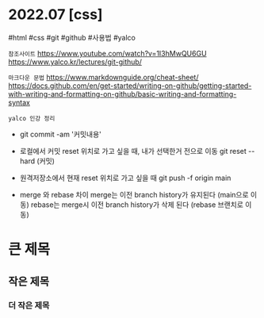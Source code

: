 # 2022.07 [css]
#html #css #git #github #사용법 #yalco

`참조사이트`
https://www.youtube.com/watch?v=1I3hMwQU6GU
https://www.yalco.kr/lectures/git-github/

`마크다운 문법`
https://www.markdownguide.org/cheat-sheet/
https://docs.github.com/en/get-started/writing-on-github/getting-started-with-writing-and-formatting-on-github/basic-writing-and-formatting-syntax

`yalco 인강 정리`
* git commit -am '커밋내용'

* 로컬에서 커밋 reset 위치로 가고 싶을 때, 내가 선택한거 전으로 이동
git reset --hard (커밋)

* 원격저장소에서 현재 reset 위치로 가고 싶을 때
git push -f origin main

* merge 와 rebase 차이
merge는 이전 branch history가 유지된다 (main으로 이동)
rebase는 merge시 이전 branch history가 삭제 된다 (rebase 브랜치로 이동)


# 큰 제목
## 작은 제목

### 더 작은 제목